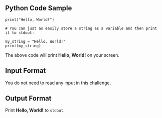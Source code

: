 <h2>Python Code Sample</h2>

<pre><code>print("Hello, World!")

# You can just as easily store a string as a variable and then print it to stdout:

my_string = "Hello, World!"
print(my_string)</code></pre>

<p>The above code will print <strong>Hello, World!</strong> on your screen.</p>

<h2>Input Format</h2>

<p>You do not need to read any input in this challenge.</p>

<h2>Output Format</h2>

<p>Print <strong>Hello, World!</strong> to <code>stdout</code>.</p>
